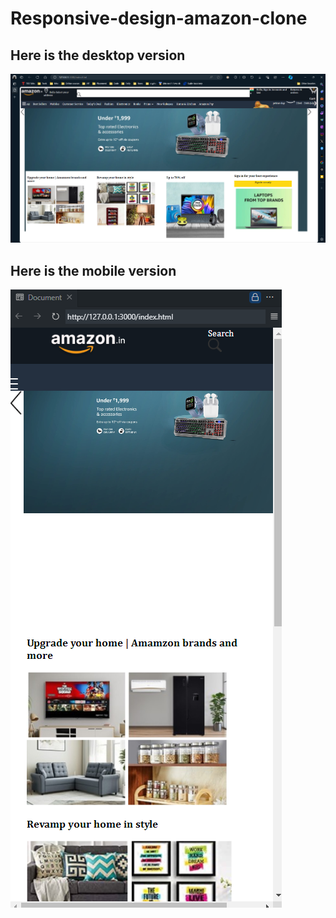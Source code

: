 # Responsive-design-amazon-clone

## Here is the desktop version

![](https://github.com/sjarunvenkat/responsive--design/blob/main/amazon%20clone%20desktop.png)

## Here is the mobile version

![](https://github.com/sjarunvenkat/responsive--design/blob/main/mobile%20version.png)

